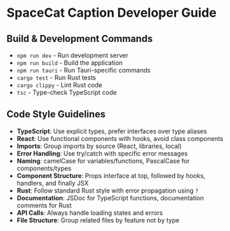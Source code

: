 # SpaceCat Caption Developer Guide

## Build & Development Commands
- `npm run dev` - Run development server
- `npm run build` - Build the application
- `npm run tauri` - Run Tauri-specific commands
- `cargo test` - Run Rust tests
- `cargo clippy` - Lint Rust code
- `tsc` - Type-check TypeScript code

## Code Style Guidelines
- **TypeScript**: Use explicit types, prefer interfaces over type aliases
- **React**: Use functional components with hooks, avoid class components
- **Imports**: Group imports by source (React, libraries, local)
- **Error Handling**: Use try/catch with specific error messages
- **Naming**: camelCase for variables/functions, PascalCase for components/types
- **Component Structure**: Props interface at top, followed by hooks, handlers, and finally JSX
- **Rust**: Follow standard Rust style with error propagation using `?`
- **Documentation**: JSDoc for TypeScript functions, documentation comments for Rust
- **API Calls**: Always handle loading states and errors
- **File Structure**: Group related files by feature not by type